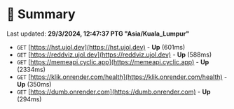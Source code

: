 # 📖 Summary
Last updated: **29/3/2024, 12:47:37 PTG "Asia/Kuala_Lumpur"**

- `GET` [https://hst.ujol.dev](https://hst.ujol.dev) - **Up** (601ms)
- `GET` [https://reddviz.ujol.dev](https://reddviz.ujol.dev) - **Up** (588ms)
- `GET` [https://memeapi.cyclic.app](https://memeapi.cyclic.app) - **Up** (2334ms)
- `GET` [https://klik.onrender.com/health](https://klik.onrender.com/health) - **Up** (350ms)
- `GET` [https://dumb.onrender.com](https://dumb.onrender.com) - **Up** (294ms)

